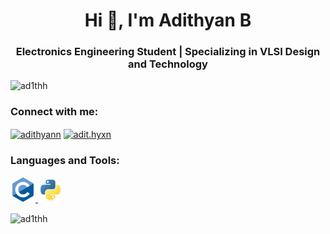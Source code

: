 <h1 align="center">Hi 👋, I'm Adithyan B</h1>
<h3 align="center">Electronics Engineering Student | Specializing in VLSI Design and Technology</h3>

<p align="left"> <img src="https://komarev.com/ghpvc/?username=ad1thh&label=Profile%20views&color=0e75b6&style=flat" alt="ad1thh" /> </p>

<h3 align="left">Connect with me:</h3>
<p align="left">
<a href="https://linkedin.com/in/adithyann" target="blank"><img align="center" src="https://raw.githubusercontent.com/rahuldkjain/github-profile-readme-generator/master/src/images/icons/Social/linked-in-alt.svg" alt="adithyann" height="30" width="40" /></a>
<a href="https://instagram.com/adit.hyxn" target="blank"><img align="center" src="https://raw.githubusercontent.com/rahuldkjain/github-profile-readme-generator/master/src/images/icons/Social/instagram.svg" alt="adit.hyxn" height="30" width="40" /></a>
</p>

<h3 align="left">Languages and Tools:</h3>
<p align="left"> <a href="https://www.cprogramming.com/" target="_blank" rel="noreferrer"> <img src="https://raw.githubusercontent.com/devicons/devicon/master/icons/c/c-original.svg" alt="c" width="40" height="40"/> </a> <a href="https://www.python.org" target="_blank" rel="noreferrer"> <img src="https://raw.githubusercontent.com/devicons/devicon/master/icons/python/python-original.svg" alt="python" width="40" height="40"/> </a> </p>

<p><img align="center" src="https://github-readme-stats.vercel.app/api/top-langs?username=ad1thh&show_icons=true&locale=en&layout=compact" alt="ad1thh" /></p>

